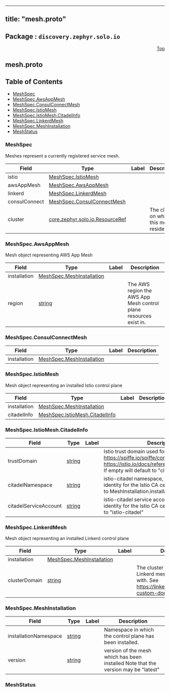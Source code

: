 
---
title: "mesh.proto"
---

## Package : `discovery.zephyr.solo.io`



<a name="top"></a>

<a name="API Reference for mesh.proto"></a>
<p align="right"><a href="#top">Top</a></p>

## mesh.proto


## Table of Contents
  - [MeshSpec](#discovery.zephyr.solo.io.MeshSpec)
  - [MeshSpec.AwsAppMesh](#discovery.zephyr.solo.io.MeshSpec.AwsAppMesh)
  - [MeshSpec.ConsulConnectMesh](#discovery.zephyr.solo.io.MeshSpec.ConsulConnectMesh)
  - [MeshSpec.IstioMesh](#discovery.zephyr.solo.io.MeshSpec.IstioMesh)
  - [MeshSpec.IstioMesh.CitadelInfo](#discovery.zephyr.solo.io.MeshSpec.IstioMesh.CitadelInfo)
  - [MeshSpec.LinkerdMesh](#discovery.zephyr.solo.io.MeshSpec.LinkerdMesh)
  - [MeshSpec.MeshInstallation](#discovery.zephyr.solo.io.MeshSpec.MeshInstallation)
  - [MeshStatus](#discovery.zephyr.solo.io.MeshStatus)







<a name="discovery.zephyr.solo.io.MeshSpec"></a>

### MeshSpec
Meshes represent a currently registered service mesh.


| Field | Type | Label | Description |
| ----- | ---- | ----- | ----------- |
| istio | [MeshSpec.IstioMesh](#discovery.zephyr.solo.io.MeshSpec.IstioMesh) |  |  |
| awsAppMesh | [MeshSpec.AwsAppMesh](#discovery.zephyr.solo.io.MeshSpec.AwsAppMesh) |  |  |
| linkerd | [MeshSpec.LinkerdMesh](#discovery.zephyr.solo.io.MeshSpec.LinkerdMesh) |  |  |
| consulConnect | [MeshSpec.ConsulConnectMesh](#discovery.zephyr.solo.io.MeshSpec.ConsulConnectMesh) |  |  |
| cluster | [core.zephyr.solo.io.ResourceRef](#core.zephyr.solo.io.ResourceRef) |  | The cluster on which this mesh resides. |






<a name="discovery.zephyr.solo.io.MeshSpec.AwsAppMesh"></a>

### MeshSpec.AwsAppMesh
Mesh object representing AWS App Mesh


| Field | Type | Label | Description |
| ----- | ---- | ----- | ----------- |
| installation | [MeshSpec.MeshInstallation](#discovery.zephyr.solo.io.MeshSpec.MeshInstallation) |  |  |
| region | [string](#string) |  | The AWS region the AWS App Mesh control plane resources exist in. |






<a name="discovery.zephyr.solo.io.MeshSpec.ConsulConnectMesh"></a>

### MeshSpec.ConsulConnectMesh



| Field | Type | Label | Description |
| ----- | ---- | ----- | ----------- |
| installation | [MeshSpec.MeshInstallation](#discovery.zephyr.solo.io.MeshSpec.MeshInstallation) |  |  |






<a name="discovery.zephyr.solo.io.MeshSpec.IstioMesh"></a>

### MeshSpec.IstioMesh
Mesh object representing an installed Istio control plane


| Field | Type | Label | Description |
| ----- | ---- | ----- | ----------- |
| installation | [MeshSpec.MeshInstallation](#discovery.zephyr.solo.io.MeshSpec.MeshInstallation) |  |  |
| citadelInfo | [MeshSpec.IstioMesh.CitadelInfo](#discovery.zephyr.solo.io.MeshSpec.IstioMesh.CitadelInfo) |  |  |






<a name="discovery.zephyr.solo.io.MeshSpec.IstioMesh.CitadelInfo"></a>

### MeshSpec.IstioMesh.CitadelInfo



| Field | Type | Label | Description |
| ----- | ---- | ----- | ----------- |
| trustDomain | [string](#string) |  | Istio trust domain used for https/spiffe identity. https://spiffe.io/spiffe/concepts/#trust-domain https://istio.io/docs/reference/glossary/#identity<br>If empty will default to "cluster.local" |
| citadelNamespace | [string](#string) |  | istio-citadel namespace, used to determine identity for the Istio CA cert. If empty will default to MeshInstallation.installation_namespace |
| citadelServiceAccount | [string](#string) |  | istio-citadel service account, used to determine identity for the Istio CA cert. If empty will default to "istio-citadel" |






<a name="discovery.zephyr.solo.io.MeshSpec.LinkerdMesh"></a>

### MeshSpec.LinkerdMesh
Mesh object representing an installed Linkerd control plane


| Field | Type | Label | Description |
| ----- | ---- | ----- | ----------- |
| installation | [MeshSpec.MeshInstallation](#discovery.zephyr.solo.io.MeshSpec.MeshInstallation) |  |  |
| clusterDomain | [string](#string) |  | The cluster domain suffix this Linkerd mesh is configured with. See https://linkerd.io/2/tasks/using-custom-domain/ for info |






<a name="discovery.zephyr.solo.io.MeshSpec.MeshInstallation"></a>

### MeshSpec.MeshInstallation



| Field | Type | Label | Description |
| ----- | ---- | ----- | ----------- |
| installationNamespace | [string](#string) |  | Namespace in which the control plane has been installed. |
| version | [string](#string) |  | version of the mesh which has been installed Note that the version may be "latest" |






<a name="discovery.zephyr.solo.io.MeshStatus"></a>

### MeshStatus






 <!-- end messages -->

 <!-- end enums -->

 <!-- end HasExtensions -->

 <!-- end services -->

